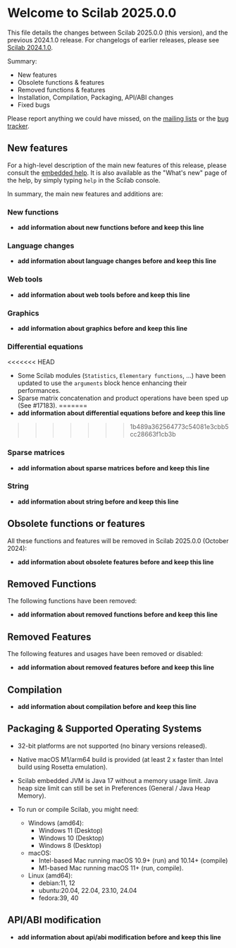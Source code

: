 Welcome to Scilab 2025.0.0
==========================

This file details the changes between Scilab 2025.0.0 (this version), and the previous 2024.1.0 release.
For changelogs of earlier releases, please see [Scilab 2024.1.0][1].

Summary:

- New features
- Obsolete functions & features
- Removed functions & features
- Installation, Compilation, Packaging, API/ABI changes
- Fixed bugs

Please report anything we could have missed, on the [mailing lists][2] or the [bug tracker][3].

[1]: https://help.scilab.org/docs/2024.1.0/en_US/CHANGES.html
[2]: https://www.scilab.org/about/community/mailing-lists
[3]: https://gitlab.com/scilab/scilab/-/issues

New features
------------

For a high-level description of the main new features of this release, please consult the [embedded help][4]. It is also available as the "What's new" page of the help, by simply typing `help` in the Scilab console.

[4]: modules/helptools/data/pages/homepage-en_US.html

In summary, the main new features and additions are:

### New functions

- __add information about new functions before and keep this line__

### Language changes

- __add information about language changes before and keep this line__

### Web tools

- __add information about web tools before and keep this line__

### Graphics

- __add information about graphics before and keep this line__

### Differential equations

<<<<<<< HEAD
- Some Scilab modules (`Statistics`, `Elementary functions`, ...) have been updated to use the `arguments` block hence enhancing their performances.
- Sparse matrix concatenation and product operations have been sped up (See #17183).
=======
- __add information about differential equations before and keep this line__
>>>>>>> 1b489a362564773c54081e3cbb5cc28663f1cb3b

### Sparse matrices

- __add information about sparse matrices before and keep this line__

### String

- __add information about string before and keep this line__

Obsolete functions or features
------------------------------

All these functions and features will be removed in Scilab 2025.0.0 (October 2024):

- __add information about obsolete features before and keep this line__

Removed Functions
-----------------

The following functions have been removed:

- __add information about removed functions before and keep this line__

Removed Features
----------------

The following features and usages have been removed or disabled:

- __add information about removed features before and keep this line__

Compilation
-----------

- __add information about compilation before and keep this line__

Packaging & Supported Operating Systems
---------------------------------------

- 32-bit platforms are not supported (no binary versions released).

- Native macOS M1/arm64 build is provided (at least 2 x faster than Intel build using Rosetta emulation).

- Scilab embedded JVM is Java 17 without a memory usage limit. Java heap size limit can still be set in Preferences (General / Java Heap Memory).

- To run or compile Scilab, you might need:
  - Windows (amd64):
    - Windows 11 (Desktop)
    - Windows 10 (Desktop)
    - Windows 8 (Desktop)
  - macOS:
    - Intel-based Mac running macOS 10.9+ (run) and 10.14+ (compile)
    - M1-based Mac running macOS 11+ (run, compile).
  - Linux (amd64):
    - debian:11, 12
    - ubuntu:20.04, 22.04, 23.10, 24.04
    - fedora:39, 40

API/ABI modification
--------------------

- __add information about api/abi modification before and keep this line__
